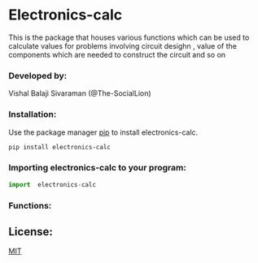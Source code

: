 # Electronics-calc
This is the package that houses various functions which can be used to calculate values for problems involving circuit desighn , value of the components which are needed to construct the circuit and so on

### Developed by:

 Vishal Balaji Sivaraman (@The-SocialLion)

### Installation:

Use the package manager [pip](https://pip.pypa.io/en/stable/) to install electronics-calc.

```bash
pip install electronics-calc
```

### Importing  electronics-calc to your program:

```python
import  electronics-calc
```

### Functions:




## License:
[MIT](https://choosealicense.com/licenses/mit/)

